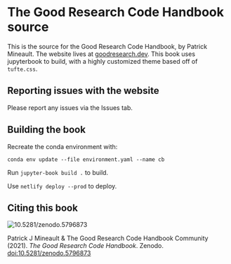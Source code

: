 # The Good Research Code Handbook source

This is the source for the Good Research Code Handbook, by Patrick Mineault. The website lives at [goodresearch.dev](https://goodresearch.dev). This book uses jupyterbook to build, with a highly customized theme based off of `tufte.css`.

## Reporting issues with the website

Please report any issues via the Issues tab.

## Building the book

Recreate the conda environment with:

`conda env update --file environment.yaml --name cb`

Run `jupyter-book build .` to build.

Use `netlify deploy --prod` to deploy.

## Citing this book

<img data-toggle="modal" data-target="[data-modal='10.5281-zenodo.5796873']" src="https://zenodo.org/badge/398390273.svg" alt="10.5281/zenodo.5796873" />

Patrick J Mineault & The Good Research Code Handbook Community (2021). *The Good Research Code Handbook*. Zenodo. [doi:10.5281/zenodo.5796873](https://dx.doi.org/10.5281/zenodo.5796873)

